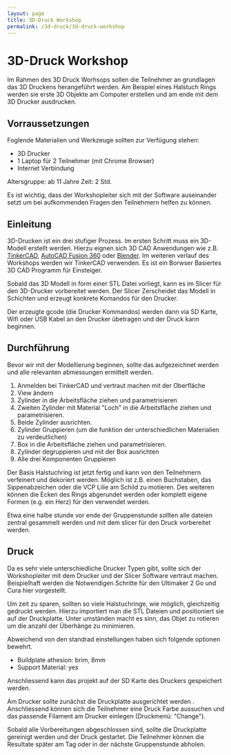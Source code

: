 ```yaml
---
layout: page
title: 3D-Druck Workshop
permalink: /3d-druck/3d-druck-workshop
---
```

# 3D-Druck Workshop

<!-- TODO: Add Images -->

Im Rahmen des 3D Druck Worhsops sollen die Teilnehmer an grundlagen das 3D Druckens herangeführt werden. Am Beispiel eines Halstuch Rings werden sie erste 3D Objekte am Computer erstellen und am ende mit dem 3D Drucker ausdrucken.

## Vorraussetzungen
Foglende Materialien und Werkzeuge sollten zur Verfügung stehen:

- 3D Drucker
- 1 Laptop für 2 Teilnehmer (mit Chrome Browser)
- Internet Verbindung

Altersgruppe: ab 11 Jahre
Zeit: 2 Std.

Es ist wichtig, dass der Workshopleiter sich mit der Software auseinander setzt um bei aufkommenden Fragen den Teilnehmern helfen zu können.

## Einleitung

3D-Drucken ist ein drei stufiger Prozess. Im ersten Schritt muss ein 3D-Modell erstellt werden. Hierzu eignen sich 3D CAD Anwendungen wie z.B. [TinkerCAD](http://tinkercad.com), [AutoCAD Fusion 360](https://www.autodesk.de/products/fusion-360/overview) oder [Blender](https://www.blender.org/). Im weiteren verlauf des Workshops werden wir TinkerCAD verwenden. Es ist ein  Borwser Basiertes 3D CAD Programm für Einsteiger.

Sobald das 3D Modell in form einer STL Datei vorliegt, kann es im Slicer für den 3D-Drucker vorbereitet werden. Der Slicer Zerscheidet das Modell in Schichten und erzeugt konkrete Komandos für den Drucker.

Der erzeugte gcode (die Drucker Kommandos) werden dann via SD Karte, Wifi oder USB Kabel an den Drucker übetragen und der Druck kann beginnen.


## Durchführung

Bevor wir mit der Modellierung beginnen, sollte das aufgezeichnet werden und alle relevanten abmessungen ermittelt werden.

1. Anmelden bei TinkerCAD und vertraut machen mit der Oberfläche
2. View ändern <!--  TODO: propper description -->
3. Zylinder in die Arbeitsfläche ziehen und parametrisieren
4. Zweiten Zylinder mit Material "Loch" in die Arbeitsfläche ziehen und parametrisieren.
5. Beide Zylinder ausrichten.
6. Zylinder Gruppieren (um die funktion der unterschiedlichen Materialien zu verdeutlichen)
7. Box in die Arbeitsfläche ziehen und parametrisieren.
8. Zylinder degruppieren und mit der Box ausrichten
9. Alle drei Komponenten Gruppieren

Der Basis Halstuchring ist jetzt fertig und kann von den Teilnehmern verfeinert und dekoriert werden. Möglich ist z.B. einen Buchstaben, das Sippenabzeichen oder die VCP Lilie am Schild zu motieren. Des weiteren können die Ecken des Rings abgerundet werden oder komplett eigene Formen (e.g. ein Herz) für den  verwendet werden.

Etwa eine halbe stunde vor ende der Gruppenstunde sollten alle dateien zentral gesammelt werden und mit dem slicer für den Druck vorbereitet werden.

## Druck

Da es sehr viele unterschiedliche Drucker Typen gibt, sollte sich der Workshopleiter mit dem Drucker und der Slicer Software vertraut machen. Beispielhaft werden die Notwendigen Schritte für den Ultimaker 2 Go und Cura hier vorgestellt.

Um zeit zu sparen, sollten so viele Halstuchringe, wie möglich, gleichzeitig gedruckt werden. Hierzu importiert man die STL Dateien und positioniert sie auf der Druckplatte. Unter umständen macht es sinn, das Objet zu rotieren um die anzahl der Überhänge zu minimieren.

Abweichend von den standrad einstellungen haben sich folgende optionen bewehrt.

- Buildplate athesion: brim, 8mm
- Support Material: yes

Anschliessend kann das projekt auf der SD Karte des Druckers gespeichert werden.

Am Drucker sollte zunächst die Druckplatte ausgerichtet werden <!--( TODO: Add programm path) //-->. Anschliessend  können sich die Teilnehmer eine Druck Farbe aussuchen und das passende Filament am Drucker einlegen (Druckmenü: "Change").

Sobald alle Vorbereitungen abgeschlossen sind, sollte die Druckplatte gereinigt werden und der Druck gestartet. Die Teilnehmer können die Resultate später am Tag oder in der nächste Gruppenstunde abholen.
